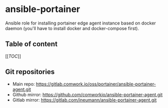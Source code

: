 # ansible-portainer

Ansible role for installing portainer edge agent instance based on docker daemon (you'll have to install docker and docker-compose first).

## Table of content

[[_TOC_]]

## Git repositories

* Main repo: https://gitlab.comwork.io/oss/portainer/ansible-portainer-agent.git
* Github mirror: https://github.com/comworkio/ansible-portainer-agent.git
* Gitlab mirror: https://gitlab.com/ineumann/ansible-portainer-agent.git

